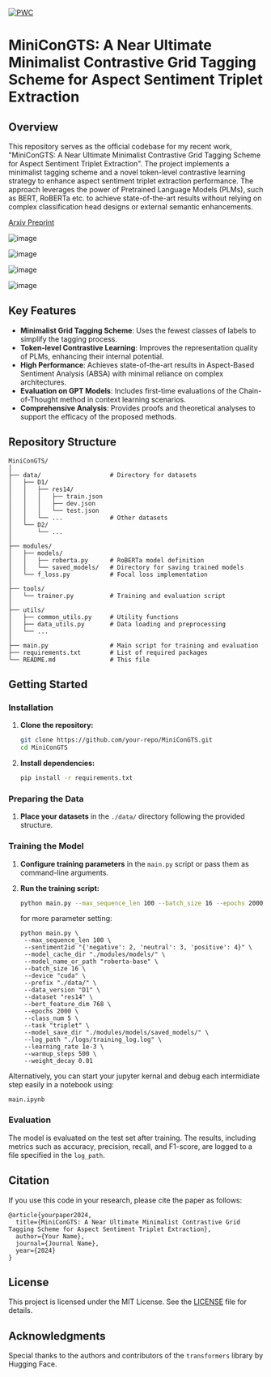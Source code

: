 [![PWC](https://img.shields.io/endpoint.svg?url=https://paperswithcode.com/badge/minicongts-a-near-ultimate-minimalist/aspect-sentiment-triplet-extraction-on-aste)](https://paperswithcode.com/sota/aspect-sentiment-triplet-extraction-on-aste?p=minicongts-a-near-ultimate-minimalist)

# MiniConGTS: A Near Ultimate Minimalist Contrastive Grid Tagging Scheme for Aspect Sentiment Triplet Extraction

## Overview
This repository serves as the official codebase for my recent work, "MiniConGTS: A Near Ultimate Minimalist Contrastive Grid Tagging Scheme for Aspect Sentiment Triplet Extraction". The project implements a minimalist tagging scheme and a novel token-level contrastive learning strategy to enhance aspect sentiment triplet extraction performance. The approach leverages the power of Pretrained Language Models (PLMs), such as BERT, RoBERTa etc. to achieve state-of-the-art results without relying on complex classification head designs or external semantic enhancements.

[Arxiv Preprint](https://arxiv.org/abs/2406.11234)

![image](https://github.com/qiaosun22/MiniConGTS/assets/136222260/ad019d55-7d90-4299-a53a-c980b80e4e49)

![image](https://github.com/qiaosun22/MiniConGTS/assets/136222260/762a1cfb-3de3-46c1-8249-7c2c5fa51e84)

![image](https://github.com/qiaosun22/MiniConGTS/assets/136222260/b1dd1499-282b-4089-aa21-b08bf567ac5f)

![image](https://github.com/qiaosun22/MiniConGTS/assets/136222260/94e92fa4-c61e-4b5a-8986-fd2177148f25)


## Key Features

- **Minimalist Grid Tagging Scheme**: Uses the fewest classes of labels to simplify the tagging process.
- **Token-level Contrastive Learning**: Improves the representation quality of PLMs, enhancing their internal potential.
- **High Performance**: Achieves state-of-the-art results in Aspect-Based Sentiment Analysis (ABSA) with minimal reliance on complex architectures.
- **Evaluation on GPT Models**: Includes first-time evaluations of the Chain-of-Thought method in context learning scenarios.
- **Comprehensive Analysis**: Provides proofs and theoretical analyses to support the efficacy of the proposed methods.

## Repository Structure

```
MiniConGTS/
│
├── data/                   # Directory for datasets
│   ├── D1/
│   │   ├── res14/
│   │   │   ├── train.json
│   │   │   ├── dev.json
│   │   │   └── test.json
│   │   └── ...             # Other datasets
│   └── D2/
│       └── ...
│
├── modules/
│   ├── models/
│   │   ├── roberta.py      # RoBERTa model definition
│   │   └── saved_models/   # Directory for saving trained models
│   └── f_loss.py           # Focal loss implementation
│
├── tools/
│   └── trainer.py          # Training and evaluation script
│
├── utils/
│   ├── common_utils.py     # Utility functions
│   ├── data_utils.py       # Data loading and preprocessing
│   └── ...
│
├── main.py                 # Main script for training and evaluation
├── requirements.txt        # List of required packages
└── README.md               # This file
```


## Getting Started

### Installation

1. **Clone the repository:**

    ```bash
    git clone https://github.com/your-repo/MiniConGTS.git
    cd MiniConGTS
    ```

2. **Install dependencies:**

    ```bash
    pip install -r requirements.txt
    ```

### Preparing the Data

1. **Place your datasets** in the `./data/` directory following the provided structure.

### Training the Model

1. **Configure training parameters** in the `main.py` script or pass them as command-line arguments.

2. **Run the training script:**

    ```bash
    python main.py --max_sequence_len 100 --batch_size 16 --epochs 2000 --dataset res14
    ```

    for more parameter setting:
   ```
   python main.py \
    --max_sequence_len 100 \
    --sentiment2id "{'negative': 2, 'neutral': 3, 'positive': 4}" \
    --model_cache_dir "./modules/models/" \
    --model_name_or_path "roberta-base" \
    --batch_size 16 \
    --device "cuda" \
    --prefix "./data/" \
    --data_version "D1" \
    --dataset "res14" \
    --bert_feature_dim 768 \
    --epochs 2000 \
    --class_num 5 \
    --task "triplet" \
    --model_save_dir "./modules/models/saved_models/" \
    --log_path "./logs/training_log.log" \
    --learning_rate 1e-3 \
    --warmup_steps 500 \
    --weight_decay 0.01

   ```
Alternatively, you can start your jupyter kernal and debug each intermidiate step easily in a notebook using:
```
main.ipynb
```

### Evaluation

The model is evaluated on the test set after training. The results, including metrics such as accuracy, precision, recall, and F1-score, are logged to a file specified in the `log_path`.

## Citation

If you use this code in your research, please cite the paper as follows:

```
@article{yourpaper2024,
  title={MiniConGTS: A Near Ultimate Minimalist Contrastive Grid Tagging Scheme for Aspect Sentiment Triplet Extraction},
  author={Your Name},
  journal={Journal Name},
  year={2024}
}
```

## License

This project is licensed under the MIT License. See the [LICENSE](LICENSE) file for details.

## Acknowledgments

Special thanks to the authors and contributors of the `transformers` library by Hugging Face.

